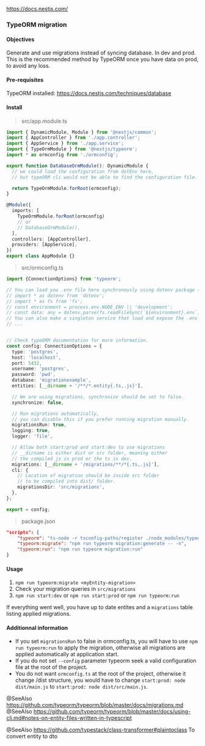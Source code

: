 https://docs.nestjs.com/

### TypeORM migration

#### Objectives
Generate and use migrations instead of syncing database. In dev and prod.
This is the recommended method by TypeORM once you have data on prod, to avoid any loss.

#### Pre-requisites
TypeORM installed: https://docs.nestjs.com/techniques/database

#### Install

> src/app.module.ts
```ts
import { DynamicModule, Module } from '@nestjs/common';
import { AppController } from './app.controller';
import { AppService } from './app.service';
import { TypeOrmModule } from '@nestjs/typeorm';
import * as ormconfig from './ormconfig';

export function DatabaseOrmModule(): DynamicModule {
  // we could load the configuration from dotEnv here,
  // but typeORM cli would not be able to find the configuration file.

  return TypeOrmModule.forRoot(ormconfig);
}

@Module({
  imports: [
    TypeOrmModule.forRoot(ormconfig)
    // or
    // DatabaseOrmModule(),
  ],
  controllers: [AppController],
  providers: [AppService],
})
export class AppModule {}
```


> src/ormconfig.ts
```ts
import {ConnectionOptions} from 'typeorm';

// You can load you .env file here synchronously using dotenv package (not installed here),
// import * as dotenv from 'dotenv';
// import * as fs from 'fs';
// const environment = process.env.NODE_ENV || 'development';
// const data: any = dotenv.parse(fs.readFileSync(`${environment}.env`));
// You can also make a singleton service that load and expose the .env file content.
// ...


// Check typeORM documentation for more information.
const config: ConnectionOptions = {
  type: 'postgres',
  host: 'localhost',
  port: 5432,
  username: 'postgres',
  password: 'pwd',
  database: 'migrationexample',
  entities: [__dirname + '/**/*.entity{.ts,.js}'],

  // We are using migrations, synchronize should be set to false.
  synchronize: false,

  // Run migrations automatically,
  // you can disable this if you prefer running migration manually.
  migrationsRun: true,
  logging: true,
  logger: 'file',

  // Allow both start:prod and start:dev to use migrations
  // __dirname is either dist or src folder, meaning either
  // the compiled js in prod or the ts in dev.
  migrations: [__dirname + '/migrations/**/*{.ts,.js}'],
  cli: {
    // Location of migration should be inside src folder
    // to be compiled into dist/ folder.
    migrationsDir: 'src/migrations',
  },
};

export = config;
```


> package.json
```json
"scripts": {
    "typeorm": "ts-node -r tsconfig-paths/register ./node_modules/typeorm/cli.js --config src/ormconfig.ts",
    "typeorm:migrate": "npm run typeorm migration:generate -- -n",
    "typeorm:run": "npm run typeorm migration:run"
}
```

#### Usage
1. `npm run typeorm:migrate <myEntity-migration>`
2. Check your migration queries in `src/migrations`
3. `npm run start:dev` or `npm run start:prod` or `npm run typeorm:run`

If everything went well, you have up to date entites and a `migrations` table listing applied migrations.

#### Additionnal information
- If you set `migrationsRun` to false in ormconfig.ts, you will have to use `npm run typeorm:run` to apply the migration, otherwise all migrations are applied automatically at application start.
- If you do not set `--config` parameter typeorm seek a valid configuration file at the root of the project.
- You do not want `ormconfig.ts` at the root of the project, otherwise it change /dist structure, you would have to change `start:prod: node dist/main.js` to `start:prod: node dist/src/main.js`.

@SeeAlso https://github.com/typeorm/typeorm/blob/master/docs/migrations.md  
@SeeAlso https://github.com/typeorm/typeorm/blob/master/docs/using-cli.md#notes-on-entity-files-written-in-typescript  

@SeeAlso https://github.com/typestack/class-transformer#plaintoclass To convert entity to dto

